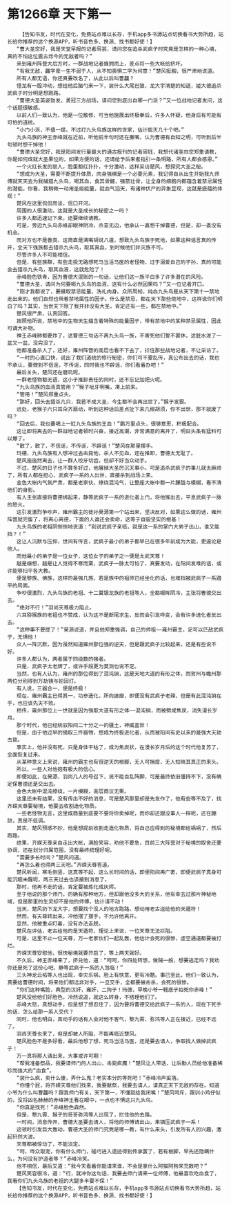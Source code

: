 # 第1266章 天下第一
        【告知书友，时代在变化，免费站点难以长存，手机app多书源站点切换看书大势所趋，站长给你推荐的这个换源APP，听书音色多、换源、找书都好使！】
       “曹大圣您好，我是天堂早报的记者周芸，请问您在追杀武疯子时究竟是怎样的一种心境，真的不怕这位震古烁今的无敌者吗？”
       来到雍州阵营大后方时，一群战地记者蜂拥而上，差点将一些大帐给挤坏。
       “有我无敌，龘字辈一生不弱于人，从不知畏惧二字为何意！”楚风挺胸，很严肃地说道。
       所有人都无语，你还真要改名了，从此以后叫曹龘？
       怪龙有一股冲动，想给他后脑勺来一下，装什么大尾巴狼，龙大宇清楚的知道，姬大德追杀武疯子时分明是想跑路。
       “曹德大圣英姿勃发，勇冠三方战场，请问您到底出自哪一门派？”又一位战地记者发问，这个话题很敏感。
       以前人们一致认为，他是一位散修，可当他施展出终极拳后，许多人怀疑，他身后有可能有可怕的道统。
       “小门小派，不值一提。不过打九头鸟族这样的世家，估计能灭几十个吧。”
       九头鸟族的神王赤峰就在近前，听他前半句时还在撇嘴，认为曹德有自知之明，可听到后半句顿时想干掉他！
       “曹德大圣您好，我是阳间发行量最大的通古报刊的记者周钰，我想代诸圣向您郑重请教，你是如何成就大圣果位的，如果方便的话，还请给予后来者指引一条明路，所有人都会感恩。”
       一个火红长发的丽人，脸蛋都红扑扑，十分激动，这样采访楚风，想探究大圣之秘。
       “想成为大圣，需要不断提升体质，肉身强横是一个必要元素，我记得自从出生开始我九师傅就天天去为我捕猎九头鸟，喝其血，食其骨髓，强筋壮骨，让全身的细胞内都蕴含着禁忌属性的潜能。你看，我稍微一动用圣级能量，就血气滔天，有诸神伏尸的异象显现，这就是底蕴的体现！”
       楚风在这里侃侃而谈，信口开河。
       周围的人很激动，这就是大圣成长的秘密之一吗？
       许多人都迅速记下来，还要继续请教。
       可是，旁边九头鸟赤峰却眼神阴冷，杀意无边，他承认一直想干掉曹德，但是，却一直没有机会。
       而对方也不是善类，这简直是满嘴胡说八道，想致九头鸟族于死地，如果这种谣言真的传开，全天下强族都去猎杀九头鸟，取其真血，到时候他们非灭族不可。
       尽管许多人不可能相信。
       但是，有些族群，有些走投无路想死马当活马医的老怪物，过于溺爱自己的子孙，真的可能会去猎杀九头鸟，取其血液，这就危险了！
       赤峰脸色铁青，因为曹德大混账的一句话，让他们这一族平白多了许多潜在的风险。
       “曹德大圣，请问为何要喝九头鸟的血液，这有什么必然因果吗？”又一位记者开口。
       “刚才我都说了，要摄取禁忌能量，洗礼肉身。众所周知，纯血九头鸟是从天下第十一禁地走出来的，他们自然也带着禁地属性的因子。什么是禁忌，都在天下那些绝地中，这样说你们明白了吗？其实，当世天下除了我并非没有大圣，肯定还有一些，都在禁地中。”
       楚风很严肃，认真回答。
       按照他所说，禁地中的生物天生蕴含着特殊的能量因子，带有禁地中的某种禁忌属性，因此可谓大补物。
       神王赤峰肺都要炸了，这曹德三句话不离九头鸟一族，不害死他们誓不罢休，这脏水泼了一盆又一盆，没完没了。
       他都准备杀人了，还好，雍州阵营的高层也看不下去了，拦住那些战地记者，不让采访了。
       “一时的心直口快，说出了我们道统的修行秘密，你们可不要乱传，真公布出去的话，我也不承认，要做到不信谣，不传谣，同时我也不辟谣，你们看着办吧！”
       最后关头，楚风还在磨叽呢。
       一群老怪物都无语，这小子推卸责任的同时，还不忘记加把火呢。
       “九头鸟族的血液真管用？”猴子呲牙咧嘴，凑上前来。
       “管用！”楚风郑重点头。
       “那好，回头去猎杀几只，我若不成大圣，今生都不会再出世了。”猴子发狠。
       远处，老猴子六只耳朵齐扇动，听到这种话后差点扯下来几根胡须，你不出世，那不就废了吗？
       “回去后，我也要喝上一缸九头鸟族的王血！”鹏万里点头，很够意思，积极配合。
       这让即将离去的一群战地记者顿时兴奋，接近高潮，非常满意的离开了，明日头条有猛料可以爆了。
       “散了，散了，不信谣，不传谣，不辟谣！”楚风在那里摆手。
       玛德，九头鸟族有人想冲过去击毙他，杀人不见血，还在推卸，曹德太无耻了。
       楚风迤迤然离去，让一群人咬牙切齿，但却不好当众动手。
       不过，楚风的日子也不算多好过，他屠掉大圣厉沉天事小，可是追杀武疯子的事儿就太麻烦了，所有人都在担心，武疯子一系的人出世，直接杀到战场上来。
       金色大帐内气氛严肃，都是老家伙，缭绕混沌气，让整座大帐中都一片朦胧与模糊，看不清他们的身影。
       有人主张直接将曹德绑起来，静等武疯子一系的进化者上门，将他推出去，平息武疯子一脉的怒火。
       这引发激烈争吵声，雍州霸主的徒孙昊源第一个站出来，坚决反对，如果这么做的话，雍州阵营就完蛋了，将离心离德，下面的人谁还会卖命，这等于自毁坚实的根基！
       九头鸟族的老祖阴恻恻地说道：“别说武疯子亲临，就是这一系的掌门大弟子出山，谁又能挡？！”
       这让人沉默与压抑，世间有传言，武疯子最小的弟子都早已在很多年前成为大能，更遑论是他人。
       而他最小的弟子是一位女子，这位女子的弟子之一便是太武天尊！
       越是细想，越是让人觉得不寒而栗，武疯子一脉太可怕了，真要发动，在阳间发难的话，或许能够扫平各大教。
       便是黎族、佛族，这样的最强几族，若是族中的祖师已经坐化的话，也难挡被武疯子一系踏平的局面。
       争吵很激烈，九头鸟族的老祖、十二翼银龙族的老祖等人，全都眼眸阴冷，主张将曹德交出去。
       “绝对不行！”羽尚天尊极力阻止。
       六耳猕猴族的老祖也不赞成，认为这不是断尾求生，反而会引发哗变，会有许多进化者反出去。
       “这种事不要提了！”昊源说道，并且他郑重强调，自己的师祖——雍州霸主，足可以匹敌武疯子，无惧他！
       众人一阵沉默，因为虽然知道雍州那位强的逆天，但是跟武疯子比较起来，还是有些说不好。
       许多人都认为，两者属于同级数的强者。
       只是，武疯子太老牌了，或许手段更为莫测也说不定。
       当然，也有人认为，雍州的那位得到了混沌锏，这是天地大道的有形之体，而贺州与瞻州那两位分别得到万劫镜与轮回灯。
       有人说，三器合一，便是终极！
       现在，雍州霸主已得其一，功参造化，所向披靡，即便没有武疯子老辣，但是有此混沌锏在手，也应该先天不败。
       相传，雍州那位上一世就是因为强取大道有形之体——混沌锏，而被劈成焦炭，消失漫长岁月。
       那个时代，他已经统驭阳间二十分之一的疆土，神威盖世！
       但是，由于他过早的摘取三件器物，想成为终极进化者，从而被阳间有史以来的最强大天劫击毙。
       事实上，他并没有死，只是身体干枯了，成为焦炭状，在漫长岁月后的这个时代他复苏了，全面恢复过来。
       从某种意义上来说，雍州的霸主也有很逆天的根脚，无人可揣度，无人知晓其真正的来头。
       所以，一些人对他抱有极大的信心。
       即便如此，在昊源、羽尚几人的号召下，说不能自乱阵脚，可是最终依旧僵持不下，没有确定保曹德还是交出去。
       金色大帐中混沌缭绕，一片模糊，高层商议无果。
       这里还未有结果，没有传出不好的消息，可是楚风那里却是先发作了，他有些等不及了，找齐嵘天尊要秘境，他要去收割造化物质。
       一些老怪物无言，这里成商量到底要不要将你卖掉呢，而你却还跟没事人一样呢，还在蹦跶，真是不低调。
       其实，楚风预感不妙，他是想提前收割走造化物质，将自己应得到的秘境都给祸祸了，然后跑路。
       结果，齐嵘天尊亲自走出大帐，满脸笑容，劝他不要急，目前三大阵营对于秘境的取舍还要协调，还在划分归属范围，没有最终梳理好呢。
       “需要多长时间？”楚风问道。
       “再怎么着也得两三天吧。”齐嵘天尊答道。
       楚风听闻，寒毛倒竖，这真等不起，这么长时间的话，即便阳间再广袤，即便武疯子真身可能沉眠未醒呢，两三天过去也该接到消息了。
       那时，他再不走的话，肯定要被炼化成灰烬。
       至于他说的那个师门，的确有那种地方，但却跟他没多大的关系，他有幸去过那片神秘地域，但是那里的生灵却不是他的师傅，估计请不动！
       当天，楚风扔下龙大宇，想要找个没人的地方跑路，想动用老古送给他的天遁符！
       然而，有天尊转出来，冲他摆了摆手，不允许他离开。
       显然，他被重点盯着，没有办法走脱。
       楚风在评估，老古给他的是天遁符，理论上来说，一位天尊无法拦阻。
       可是，这里不止一位天尊，万一老家伙们一起乱轰，他估计会死的很惨，虚空通道都要被打烂。
       齐嵘天尊安慰他，很快秘境就要开启了，等上两天就好。
       不久后，神王赤峰来了，挤兑他，道：“呵呵，你四处转悠，做贼一般，想要逃走吗？我劝你还是死了这份心吧，静等武疯子一系的人驾临！”
       三头神龙云拓等人也出现，幸灾乐祸，脸上有快意，更有冷酷。事已至此，他们一致认为，真要给曹德时间，将来他们都远非对手，一旦交手，全都要被击杀，会死的很惨。
       “你们这种嘴脸，典型的汉奸，雍奸，二狗子！玛德，早晚小爷一鞋底子拍死你赤峰！”
       楚风没给他们好脸色，冷然说道，就这么转身，不搭理他们了。
       赤峰大怒，真想动手，但是想了想忍住了，因为要将曹德交给武疯子一系的人，现在下死手的话，怎么给那一系人交代？
       同时，他也明白，真动手的话有人会对他不客气，黎九霄、弥鸿等人正在接近，已经不远了。
       羽尚天尊也来了，但是却被人所阻，不能再临近楚风。
       楚风脸色不是多好看，最后他想了想，死马当活马医，还是要去请人，争取找人做掉武疯子！
       万一真将那人请出来，大事或许可期！
       “帮我准备祭品，我要请师门的人出山，击毙疯魔！”楚风让人带话，让后勤人员给他准备稀珍而强大的“血食”。
       “装什么疯，卖什么傻，弄什么鬼？老实本分的等死吧！”赤峰冷声奚落。
       “你懂个屁，将齐嵘天尊他们找来，我要献祭，我要去请人，请真正天下无敌的存在。知道小爷为什么叫曹龘吗？跟我师门有关，天下第一，不懂就给我闭嘴！”楚风呵斥，跟训小鸡仔似的，没将凶名赫赫的赤峰神王看在眼中，一点也不惧这只九头鸟。
       “你真是找死！”赤峰脸色森然。
       但是，黎九霄、猴子的哥哥弥鸿等人出现了，拦住他的去路。
       一时间，消息传开，曹德大圣要去请人，将他的师傅请出山，来镇压武疯子一系！
       这顿时引发巨大轰动，曹德大圣的师门究竟是哪一教，有什么来头，引发所有人的兴趣，激起轩然大波。
       天尊都被惊动了，不能淡定。
       “呵，哗众取宠，你有什么师门，碰巧进入遗迹得到传承罢了，若有根脚，早先还隐瞒什么，为何没有护道者等？”赤峰冷笑。
       他不相信，最后又道：“我今天看着你能请来谁，不会是拿什么阿猫阿狗来充数吧？”
       楚风笑容很冷，道：“行，就冲你这句话，我要去师门请来一位师傅，他最喜欢吃血食了，我看你们九头鸟族的老祖的大腿多半要不保！”
       【告知书友，时代在变化，免费站点难以长存，手机app多书源站点切换看书大势所趋，站长给你推荐的这个换源APP，听书音色多、换源、找书都好使！】